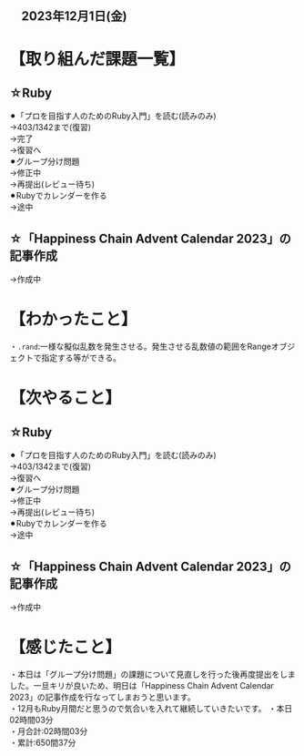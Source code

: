 ## 　2023年12月1日(金)
# 【取り組んだ課題一覧】
## ☆Ruby
⚫︎「プロを目指す人のためのRuby入門」を読む(読みのみ)<br>
→403/1342まで(復習)<br>
→完了<br>
→復習へ<br>
⚫︎グループ分け問題<br>
→修正中<br>
→再提出(レビュー待ち)<br>
⚫︎Rubyでカレンダーを作る<br>
→途中<br>
## ☆「Happiness Chain Advent Calendar 2023」の記事作成
→作成中<br>
# 【わかったこと】
・`.rand`:一様な擬似乱数を発生させる。発生させる乱数値の範囲をRangeオブジェクトで指定する等ができる。<br>
# 【次やること】
## ☆Ruby
⚫︎「プロを目指す人のためのRuby入門」を読む(読みのみ)<br>
→403/1342まで(復習)<br>
→復習へ<br>
⚫︎グループ分け問題<br>
→修正中<br>
→再提出(レビュー待ち)<br>
⚫︎Rubyでカレンダーを作る<br>
→途中<br>
## ☆「Happiness Chain Advent Calendar 2023」の記事作成
→作成中<br>
# 【感じたこと】
・本日は「グループ分け問題」の課題について見直しを行った後再度提出をしました。一旦キリが良いため、明日は「Happiness Chain Advent Calendar 2023」の記事作成を行なってしまおうと思います。<br>
・12月もRuby月間だと思うので気合いを入れて継続していきたいです。
・本日02時間03分<br>
・月合計:02時間03分<br>
・累計:650間37分<br>
